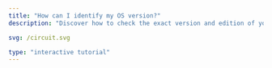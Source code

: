 ```yaml
---
title: "How can I identify my OS version?"
description: "Discover how to check the exact version and edition of your operating system, and find key system information to aid support troubleshooting."

svg: /circuit.svg

type: "interactive tutorial"
---
```


